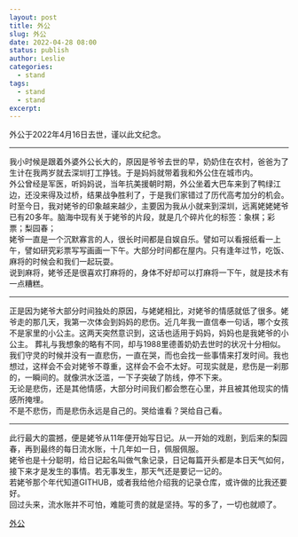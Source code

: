 ```yaml
---
layout: post
title: 外公
slug: 外公
date: 2022-04-28 08:00
status: publish
author: Leslie
categories: 
  - stand 
tags:
  - stand 
  - stand 
excerpt: 
---
```


外公于2022年4月16日去世，谨以此文纪念。  

---

我小时候是跟着外婆外公长大的，原因是爷爷去世的早，奶奶住在农村，爸爸为了生计在我两岁就去深圳打工挣钱。于是妈妈就带着我和外公住在城市内。  
外公曾经是军医，听妈妈说，当年抗美援朝时期，外公坐着大巴车来到了鸭绿江边，还没来得及过桥，结果战争胜利了，于是我们家错过了历代高考加分的机会。  
时至今日，我对姥爷的印象越来越少，主要因为我从小就来到深圳，远离姥姥姥爷已有20多年。脑海中现有关于姥爷的片段，就是几个碎片化的标签：象棋；彩票；梨园春；  
姥爷一直是一个沉默寡言的人，很长时间都是自娱自乐。譬如可以看报纸看一上午，譬如研究彩票写写画画一下午。大部分时间都在屋内。只有逢年过节，吃饭、麻将的时候会和我们一起玩耍。  
说到麻将，姥爷还是很喜欢打麻将的，身体不好却可以打麻将一下午，就是技术有一点糟糕。  

---

正是因为姥爷大部分时间独处的原因，与姥姥相比，对姥爷的情感就低了很多。姥爷走的那几天，我第一次体会到妈妈的悲伤。近几年我一直信奉一句话，哪个女孩不是家里的小公主。这两天突然意识到，这话也适用于妈妈，妈妈也是我姥爷的小公主。
葬礼与我想象的略有不同，却与1988里德善奶奶去世时的状况十分相似。我们守灵的时候并没有一直悲伤，一直在哭，而也会找一些事情来打发时间。我也想过，这样会不会对姥爷不尊重，这样会不会不太好。可现实就是，悲伤是一刹那的，一瞬间的。就像洪水泛滥，一下子突破了防线，停不下来。  
无论是悲伤，还是其他情感，大部分时间我们都会憋在心里，并且被其他现实的情感所掩埋。  
不是不悲伤，而是悲伤永远是自己的。哭给谁看？哭给自己看。  

---

此行最大的震撼，便是姥爷从11年便开始写日记。从一开始的戏剧，到后来的梨园春，再到最终的每日流水账，十几年如一日，佩服佩服。  
姥爷也是十分聪明，给日记起名叫做气象记录，日记每篇开头都是本日天气如何，接下来才是发生的事情。若无事发生，那天气还是要记一记的。  
若姥爷那个年代知道GITHUB，或者我给他介绍我的记录仓库，或许做的比我还要好。  
回过头来，流水账并不可怕，难能可贵的就是坚持。写的多了，一切也就顺了。   

[外公](https://github.com/lesnolie/Marverick/issues/7)

